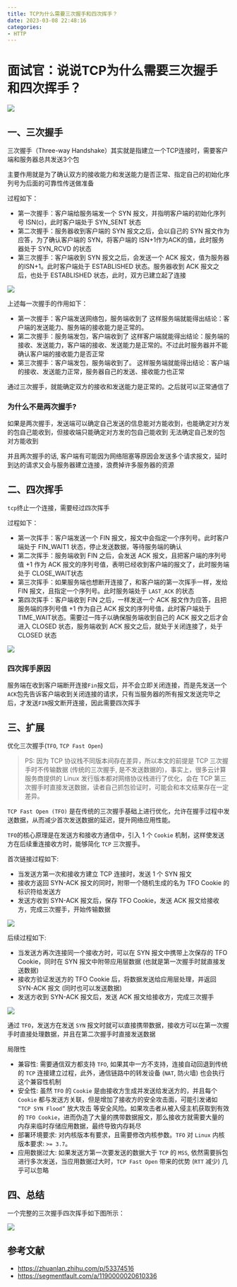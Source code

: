 ```yaml
---
title: TCP为什么需要三次握手和四次挥手？
date: 2023-03-08 22:48:16
categories: 
- HTTP
---
```


# 面试官：说说TCP为什么需要三次握手和四次挥手？

 ![](https://static.vue-js.com/ef4696a0-beb9-11eb-ab90-d9ae814b240d.png)

## 一、三次握手

三次握手（Three-way Handshake）其实就是指建立一个TCP连接时，需要客户端和服务器总共发送3个包

主要作用就是为了确认双方的接收能力和发送能力是否正常、指定自己的初始化序列号为后面的可靠性传送做准备

过程如下：

- 第一次握手：客户端给服务端发一个 SYN 报文，并指明客户端的初始化序列号 ISN(c)，此时客户端处于  SYN_SENT 状态
- 第二次握手：服务器收到客户端的 SYN 报文之后，会以自己的 SYN 报文作为应答，为了确认客户端的 SYN，将客户端的 ISN+1作为ACK的值，此时服务器处于 SYN_RCVD  的状态
- 第三次握手：客户端收到 SYN 报文之后，会发送一个 ACK 报文，值为服务器的ISN+1。此时客户端处于 ESTABLISHED 状态。服务器收到 ACK 报文之后，也处于 ESTABLISHED  状态，此时，双方已建立起了连接

 ![](https://static.vue-js.com/fb489fc0-beb9-11eb-85f6-6fac77c0c9b3.png)

上述每一次握手的作用如下：

- 第一次握手：客户端发送网络包，服务端收到了
  这样服务端就能得出结论：客户端的发送能力、服务端的接收能力是正常的。
- 第二次握手：服务端发包，客户端收到了
  这样客户端就能得出结论：服务端的接收、发送能力，客户端的接收、发送能力是正常的。不过此时服务器并不能确认客户端的接收能力是否正常
- 第三次握手：客户端发包，服务端收到了。
  这样服务端就能得出结论：客户端的接收、发送能力正常，服务器自己的发送、接收能力也正常

通过三次握手，就能确定双方的接收和发送能力是正常的。之后就可以正常通信了


### 为什么不是两次握手?

如果是两次握手，发送端可以确定自己发送的信息能对方能收到，也能确定对方发的包自己能收到，但接收端只能确定对方发的包自己能收到 无法确定自己发的包对方能收到

并且两次握手的话, 客户端有可能因为网络阻塞等原因会发送多个请求报文，延时到达的请求又会与服务器建立连接，浪费掉许多服务器的资源



## 二、四次挥手

`tcp`终止一个连接，需要经过四次挥手

过程如下：

- 第一次挥手：客户端发送一个 FIN 报文，报文中会指定一个序列号。此时客户端处于  FIN_WAIT1 状态，停止发送数据，等待服务端的确认
- 第二次挥手：服务端收到 FIN 之后，会发送 ACK 报文，且把客户端的序列号值 +1 作为 ACK 报文的序列号值，表明已经收到客户端的报文了，此时服务端处于 CLOSE_WAIT状态
- 第三次挥手：如果服务端也想断开连接了，和客户端的第一次挥手一样，发给 FIN 报文，且指定一个序列号。此时服务端处于 `LAST_ACK` 的状态
- 第四次挥手：客户端收到 FIN 之后，一样发送一个 ACK 报文作为应答，且把服务端的序列号值 +1 作为自己 ACK 报文的序列号值，此时客户端处于 TIME_WAIT状态。需要过一阵子以确保服务端收到自己的 ACK 报文之后才会进入 CLOSED 状态，服务端收到 ACK 报文之后，就处于关闭连接了，处于 CLOSED 状态

 ![](https://static.vue-js.com/0a3ebb90-beba-11eb-85f6-6fac77c0c9b3.png)



### 四次挥手原因

服务端在收到客户端断开连接`Fin`报文后，并不会立即关闭连接，而是先发送一个`ACK`包先告诉客户端收到关闭连接的请求，只有当服务器的所有报文发送完毕之后，才发送`FIN`报文断开连接，因此需要四次挥手


## 三、扩展
优化三次握手(`TFO`, `TCP Fast Open`)

> PS: 因为 TCP 协议栈不同版本间存在差异，所以本文的前提是 TCP 三次握手时不传输数据 (传统的三次握手, 是不发送数据的)，事实上，很多云计算服务商提供的 Linux 发行版本都对网络协议栈进行了优化，会在 TCP 第三次握手时直接发送数据，读者自己抓包验证时，可能会和本文结果存在一定差异。

`TCP Fast Open (TFO)` 是在传统的三次握手基础上进行优化，允许在握手过程中发送数据，从而减少首次发送数据的延迟，提升网络应用性能。

`TFO`的核心原理是在发送方和接收方通信中，引入 1 个 `Cookie` 机制，这样使发送方在后续重连接收方时，能够简化 `TCP` 三次握手。

首次链接过程如下:

- 当发送方第一次和接收方建立 TCP 连接时，发送 1 个 SYN 报文
- 接收方返回 SYN-ACK 报文的同时，附带一个随机生成的名为 TFO Cookie 的标识符给发送方
- 发送方收到 SYN-ACK 报文后，保存 TFO Cookie，发送 ACK 报文给接收方，完成三次握手，开始传输数据

![](https://cdn.jsdelivr.net/gh//Silvora/oss@main/images/20241218155138529.png)

后续过程如下:

- 当发送方再次连接同一个接收方时，可以在 SYN 报文中携带上次保存的 TFO Cookie，同时在 SYN 报文中附带应用层数据 (也就是第一次握手时就直接发送数据)
- 接收方验证发送方的 TFO Cookie 后，将数据发送给应用层处理，并返回 SYN-ACK 报文 (同时也可以发送数据)
- 发送方收到 SYN-ACK 报文后，发送 ACK 报文给接收方，完成三次握手

![](https://cdn.jsdelivr.net/gh//Silvora/oss@main/images/20241218155157312.png)


通过 `TFO`，发送方在发送 `SYN` 报文时就可以直接携带数据，接收方可以在第一次握手时直接处理数据，并且在第二次握手时直接发送数据


局限性

- 兼容性: 需要通信双方都支持 `TFO`, 如果其中一方不支持，连接自动回退到传统的 `TCP` 连接建立过程，此外，通信链路中的转发设备 (`NAT`, 防火墙) 也会执行这个兼容性机制
- 安全性: 虽然 `TFO` 的 `Cookie` 是由接收方生成并发送给发送方的，并且每个 `Cookie` 都与发送方关联，但是增加了接收方的安全攻击面，可能引发诸如 `“TCP SYN Flood”` 放大攻击 等安全风险。如果攻击者从被入侵主机获取到有效的 `TFO Cookie`，进而伪造了大量的携带数据报文，那么接收方就需要大量的内存来临时存储应用数据，最终导致内存耗尽
- 部署环境要求: 对内核版本有要求，且需要修改内核参数。`TFO` 对 `Linux` 内核版本要求: `>= 3.7`。
- 应用数据过大: 如果发送方第一次要发送的数据大于 `TCP` 的 `MSS`, 依然需要拆包进行多次发送，当应用数据过大时，`TCP Fast Open` 带来的优势 (`RTT` 减少) 几乎可以忽略


## 四、总结

一个完整的三次握手四次挥手如下图所示：

 ![](https://static.vue-js.com/65941490-beba-11eb-85f6-6fac77c0c9b3.png)



## 参考文献

- https://zhuanlan.zhihu.com/p/53374516
- https://segmentfault.com/a/1190000020610336